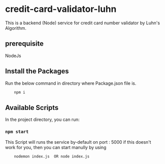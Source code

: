 # credit-card-validator-luhn
This is a backend (Node) service for credit card number validator by Luhn's Algorithm.

## prerequisite
NodeJs

## Install the Packages
Run the below command in directory where Package.json file is.
```cmd
    npm i
```

## Available Scripts

In the project directory, you can run:

### `npm start`

This Script will runs the service by-default on port : 5000
if this doesn't work for you, then you can start manully by using
```cmd
    nodemon index.js  OR node index.js
```